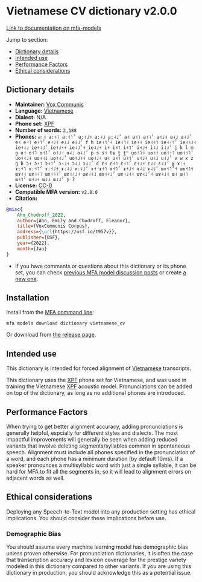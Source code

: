 
# Vietnamese CV dictionary v2.0.0

[Link to documentation on mfa-models](https://mfa-models.readthedocs.io/en/main/dictionary/vietnamese_cv.html)

Jump to section:

- [Dictionary details](#dictionary-details)
- [Intended use](#intended-use)
- [Performance Factors](#performance-factors)
- [Ethical considerations](#ethical-considerations)

## Dictionary details

- **Maintainer:** [Vox Communis](https://osf.io/t957v/)
- **Language:** [Vietnamese](https://en.wikipedia.org/wiki/Vietnamese_language)
- **Dialect:** N/A
- **Phone set:** [XPF](https://github.com/CohenPr-XPF/XPF)
- **Number of words:** `2,188`
- **Phones:** `aː˧ aː˧˥ aː˧˥ˀ aː˧˩˧ aː˨˩ aː˨˩ˀ a˧ a˧˥ a˧˥ˀ a˧˩˧ a˨˩ a˨˩ˀ e˧ e˧˥ e˧˥ˀ e˧˩˧ e˨˩ e˨˩ˀ f h ie˧˥ˀ˧ ie˧˥˧ ie˧˧ ie˧˧˥ ie˧˧˥ˀ ie˧˧˩˧ ie˧˨˩ ie˧˨˩ˀ ie˧˩˧˧ ie˨˩ˀ˧ ie˨˩˧ i˧ i˧˥ i˧˥ˀ i˧˩˧ i˨˩ i˨˩ˀ j k l m n̪ o˧ o˧˥ o˧˥ˀ o˧˩˧ o˨˩ o˨˩ˀ p s s˧ tɕ t̪ t̪ʰ uo˧˥˧ uo˧˧ uo˧˧˥ uo˧˧˥ˀ uo˧˧˩˧ uo˧˨˩ uo˧˨˩ˀ uo˧˩˧˧ uo˨˩˧ u˧ u˧˥ u˧˥ˀ u˧˩˧ u˨˩ u˨˩ˀ v w x z ŋ ɓ ɔ˧ ɔ˧˥ ɔ˧˥ˀ ɔ˧˩˧ ɔ˨˩ ɔ˨˩ˀ ɗ ɛ˧ ɛ˧˥ ɛ˧˥ˀ ɛ˧˩˧ ɛ˨˩ ɛ˨˩ˀ ɣ ɤː˧ ɤː˧˥ ɤː˧˥ˀ ɤː˧˩˧ ɤː˨˩ ɤː˨˩ˀ ɤ˧ ɤ˧˥ ɤ˧˥ˀ ɤ˧˩˧ ɤ˨˩ ɤ˨˩ˀ ɯɤ˧˥ˀ˧ ɯɤ˧˥˧ ɯɤ˧˧ ɯɤ˧˧˥ ɯɤ˧˧˥ˀ ɯɤ˧˧˩˧ ɯɤ˧˨˩ ɯɤ˧˨˩ˀ ɯɤ˧˩˧˧ ɯɤ˨˩ˀ˧ ɯɤ˨˩˧ ɯ˧ ɯ˧˥ ɯ˧˥ˀ ɯ˧˩˧ ɯ˨˩ ɯ˨˩ˀ ɲ ʔ`
- **License:** [CC-0](https://creativecommons.org/publicdomain/zero/1.0/)
- **Compatible MFA version:** `v2.0.0`
- **Citation:**

```bibtex
@misc{
	Ahn_Chodroff_2022,
	author={Ahn, Emily and Chodroff, Eleanor},
	title={VoxCommunis Corpus},
	address={\url{https://osf.io/t957v}},
	publisher={OSF},
	year={2022},
	month={Jan}
}
```

- If you have comments or questions about this dictionary or its phone set, you can check [previous MFA model discussion posts](https://github.com/MontrealCorpusTools/mfa-models/discussions?discussions_q=Vietnamese+CV+dictionary+v2.0.0) or create [a new one](https://github.com/MontrealCorpusTools/mfa-models/discussions/new).

## Installation

Install from the [MFA command line](https://montreal-forced-aligner.readthedocs.io/en/latest/user_guide/models/index.html):

```
mfa models download dictionary vietnamese_cv
```

Or download from [the release page](https://github.com/MontrealCorpusTools/mfa-models/releases/tag/dictionary-vietnamese_cv-v2.0.0).

## Intended use

This dictionary is intended for forced alignment of [Vietnamese](https://en.wikipedia.org/wiki/Vietnamese_language) transcripts.

This dictionary uses the [XPF](https://github.com/CohenPr-XPF/XPF) phone set for Vietnamese, and was used in training the Vietnamese [XPF](https://github.com/CohenPr-XPF/XPF) acoustic model.
Pronunciations can be added on top of the dictionary, as long as no additional phones are introduced.

## Performance Factors

When trying to get better alignment accuracy, adding pronunciations is generally helpful, espcially for different styles and dialects.
The most impactful improvements will generally be seen when adding reduced variants that
involve deleting segments/syllables common in spontaneous speech.  Alignment must include all phones specified in the pronunciation of a word, and each phone has
a minimum duration (by default 10ms). If a speaker pronounces a multisyllabic word with just a single syllable, it can be hard for MFA to fit all the segments in,
so it will lead to alignment errors on adjacent words as well.

## Ethical considerations

Deploying any Speech-to-Text model into any production setting has ethical implications. You should consider these implications before use.

### Demographic Bias

You should assume every machine learning model has demographic bias unless proven otherwise.
For pronunciation dictionaries, it is often the case that transcription accuracy and lexicon coverage for the prestige variety modeled in this dictionary compared to other variants.
If you are using this dictionary in production, you should acknowledge this as a potential issue.
